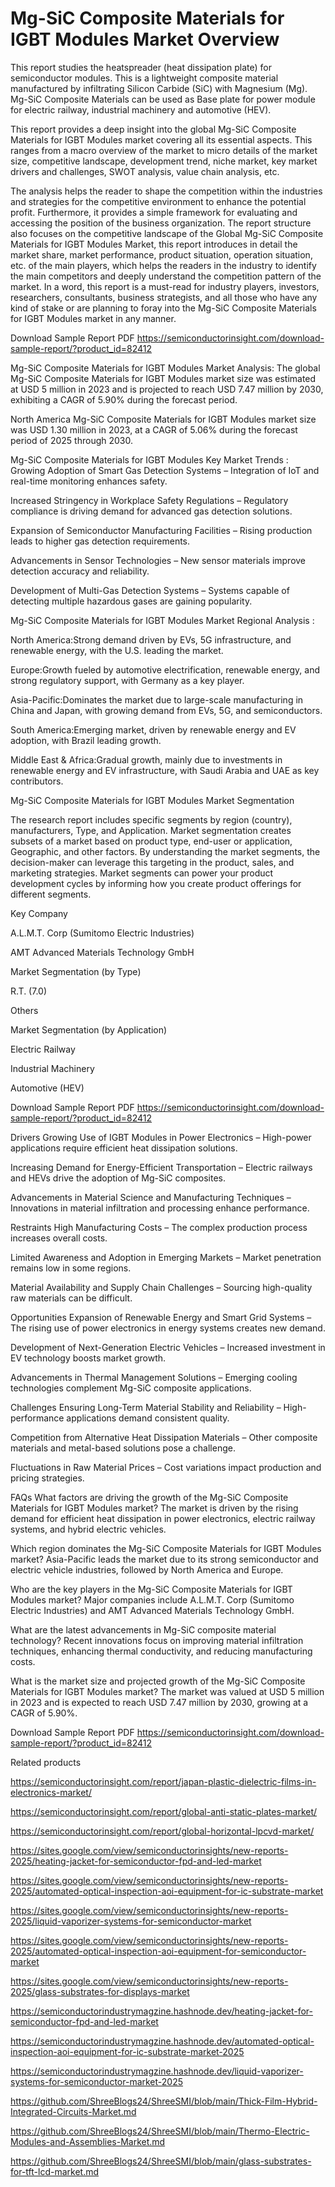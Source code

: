 # Mg-SiC Composite Materials for IGBT Modules Market Overview

This report studies the heatspreader (heat dissipation plate) for semiconductor modules. This is a lightweight composite material manufactured by infiltrating Silicon Carbide (SiC) with Magnesium (Mg). Mg-SiC Composite Materials can be used as Base plate for power module for electric railway, industrial machinery and automotive (HEV).

This report provides a deep insight into the global Mg-SiC Composite Materials for IGBT Modules market covering all its essential aspects. This ranges from a macro overview of the market to micro details of the market size, competitive landscape, development trend, niche market, key market drivers and challenges, SWOT analysis, value chain analysis, etc.

The analysis helps the reader to shape the competition within the industries and strategies for the competitive environment to enhance the potential profit. Furthermore, it provides a simple framework for evaluating and accessing the position of the business organization. The report structure also focuses on the competitive landscape of the Global Mg-SiC Composite Materials for IGBT Modules Market, this report introduces in detail the market share, market performance, product situation, operation situation, etc. of the main players, which helps the readers in the industry to identify the main competitors and deeply understand the competition pattern of the market.
In a word, this report is a must-read for industry players, investors, researchers, consultants, business strategists, and all those who have any kind of stake or are planning to foray into the Mg-SiC Composite Materials for IGBT Modules market in any manner.

Download Sample Report PDF https://semiconductorinsight.com/download-sample-report/?product_id=82412

Mg-SiC Composite Materials for IGBT Modules Market Analysis:
The global Mg-SiC Composite Materials for IGBT Modules market size was estimated at USD 5 million in 2023 and is projected to reach USD 7.47 million by 2030, exhibiting a CAGR of 5.90% during the forecast period.

North America Mg-SiC Composite Materials for IGBT Modules market size was USD 1.30 million in 2023, at a CAGR of 5.06% during the forecast period of 2025 through 2030.

Mg-SiC Composite Materials for IGBT Modules Key Market Trends  :
Growing Adoption of Smart Gas Detection Systems – Integration of IoT and real-time monitoring enhances safety.

Increased Stringency in Workplace Safety Regulations – Regulatory compliance is driving demand for advanced gas detection solutions.

Expansion of Semiconductor Manufacturing Facilities – Rising production leads to higher gas detection requirements.

Advancements in Sensor Technologies – New sensor materials improve detection accuracy and reliability.

Development of Multi-Gas Detection Systems – Systems capable of detecting multiple hazardous gases are gaining popularity.

Mg-SiC Composite Materials for IGBT Modules Market Regional Analysis :

North America:Strong demand driven by EVs, 5G infrastructure, and renewable energy, with the U.S. leading the market.

Europe:Growth fueled by automotive electrification, renewable energy, and strong regulatory support, with Germany as a key player.

Asia-Pacific:Dominates the market due to large-scale manufacturing in China and Japan, with growing demand from EVs, 5G, and semiconductors.

South America:Emerging market, driven by renewable energy and EV adoption, with Brazil leading growth.

Middle East & Africa:Gradual growth, mainly due to investments in renewable energy and EV infrastructure, with Saudi Arabia and UAE as key contributors.

Mg-SiC Composite Materials for IGBT Modules Market Segmentation

The research report includes specific segments by region (country), manufacturers, Type, and Application. Market segmentation creates subsets of a market based on product type, end-user or application, Geographic, and other factors. By understanding the market segments, the decision-maker can leverage this targeting in the product, sales, and marketing strategies. Market segments can power your product development cycles by informing how you create product offerings for different segments.

Key Company

A.L.M.T. Corp (Sumitomo Electric Industries)

AMT Advanced Materials Technology GmbH

Market Segmentation (by Type)

R.T. (7.0)

Others

Market Segmentation (by Application)

Electric Railway

Industrial Machinery

Automotive (HEV)

Download Sample Report PDF https://semiconductorinsight.com/download-sample-report/?product_id=82412

Drivers
Growing Use of IGBT Modules in Power Electronics – High-power applications require efficient heat dissipation solutions.

Increasing Demand for Energy-Efficient Transportation – Electric railways and HEVs drive the adoption of Mg-SiC composites.

Advancements in Material Science and Manufacturing Techniques – Innovations in material infiltration and processing enhance performance.

Restraints
High Manufacturing Costs – The complex production process increases overall costs.

Limited Awareness and Adoption in Emerging Markets – Market penetration remains low in some regions.

Material Availability and Supply Chain Challenges – Sourcing high-quality raw materials can be difficult.

Opportunities
Expansion of Renewable Energy and Smart Grid Systems – The rising use of power electronics in energy systems creates new demand.

Development of Next-Generation Electric Vehicles – Increased investment in EV technology boosts market growth.

Advancements in Thermal Management Solutions – Emerging cooling technologies complement Mg-SiC composite applications.

Challenges
Ensuring Long-Term Material Stability and Reliability – High-performance applications demand consistent quality.

Competition from Alternative Heat Dissipation Materials – Other composite materials and metal-based solutions pose a challenge.

Fluctuations in Raw Material Prices – Cost variations impact production and pricing strategies.

FAQs
What factors are driving the growth of the Mg-SiC Composite Materials for IGBT Modules market?
The market is driven by the rising demand for efficient heat dissipation in power electronics, electric railway systems, and hybrid electric vehicles.


Which region dominates the Mg-SiC Composite Materials for IGBT Modules market?
Asia-Pacific leads the market due to its strong semiconductor and electric vehicle industries, followed by North America and Europe.


Who are the key players in the Mg-SiC Composite Materials for IGBT Modules market?
Major companies include A.L.M.T. Corp (Sumitomo Electric Industries) and AMT Advanced Materials Technology GmbH.


What are the latest advancements in Mg-SiC composite material technology?
Recent innovations focus on improving material infiltration techniques, enhancing thermal conductivity, and reducing manufacturing costs.


What is the market size and projected growth of the Mg-SiC Composite Materials for IGBT Modules market?
The market was valued at USD 5 million in 2023 and is expected to reach USD 7.47 million by 2030, growing at a CAGR of 5.90%.

Download Sample Report PDF https://semiconductorinsight.com/download-sample-report/?product_id=82412

Related products

https://semiconductorinsight.com/report/japan-plastic-dielectric-films-in-electronics-market/

https://semiconductorinsight.com/report/global-anti-static-plates-market/

https://semiconductorinsight.com/report/global-horizontal-lpcvd-market/


https://sites.google.com/view/semiconductorinsights/new-reports-2025/heating-jacket-for-semiconductor-fpd-and-led-market


https://sites.google.com/view/semiconductorinsights/new-reports-2025/automated-optical-inspection-aoi-equipment-for-ic-substrate-market


https://sites.google.com/view/semiconductorinsights/new-reports-2025/liquid-vaporizer-systems-for-semiconductor-market


https://sites.google.com/view/semiconductorinsights/new-reports-2025/automated-optical-inspection-aoi-equipment-for-semiconductor-market


https://sites.google.com/view/semiconductorinsights/new-reports-2025/glass-substrates-for-displays-market


https://semiconductorindustrymagzine.hashnode.dev/heating-jacket-for-semiconductor-fpd-and-led-market


https://semiconductorindustrymagzine.hashnode.dev/automated-optical-inspection-aoi-equipment-for-ic-substrate-market-2025


https://semiconductorindustrymagzine.hashnode.dev/liquid-vaporizer-systems-for-semiconductor-market-2025


https://github.com/ShreeBlogs24/ShreeSMI/blob/main/Thick-Film-Hybrid-Integrated-Circuits-Market.md


https://github.com/ShreeBlogs24/ShreeSMI/blob/main/Thermo-Electric-Modules-and-Assemblies-Market.md


https://github.com/ShreeBlogs24/ShreeSMI/blob/main/glass-substrates-for-tft-lcd-market.md

